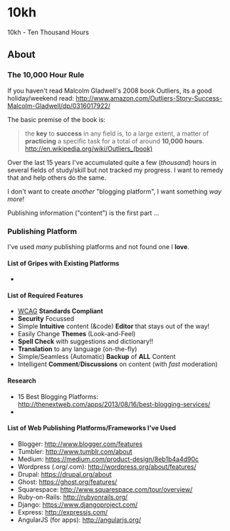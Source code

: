 10kh
====

10kh - Ten Thousand Hours

## About

### The 10,000 Hour Rule

If you haven't read Malcolm Gladwell's 2008 book Outliers,
its a good holiday/weekend read:
http://www.amazon.com/Outliers-Story-Success-Malcolm-Gladwell/dp/0316017922/

The basic premise of the book is: 

> the **key** to **success** in any field is, to a large extent, a matter of 
> **practicing** a specific task for a total of around **10,000 hours**.
> http://en.wikipedia.org/wiki/Outliers_(book)

Over the last 15 years I've accumulated quite a few (*thousand*) hours
in several fields of study/skill but not tracked my progress.
I want to remedy that and help others do the same.

I don't want to create *another* "blogging platform", 
I want something *way more*!

Publishing information ("content") is the first part ...

### Publishing Platform

I've used *many* publishing platforms and not found one I **love**.

#### List of Gripes with Existing Platforms

- 


#### List of Required Features

- [WCAG](http://www.w3.org/TR/WCAG/) **Standards Compliant**
- **Security** Focussed
- Simple **Intuitive** content (&code) **Editor** that stays out of the way!
- Easily Change **Themes** (Look-and-Feel)
- **Spell Check** with suggestions and dictionary!!
- **Translation** to any language (on-the-fly)
- Simple/Seamless (Automatic) **Backup** of **ALL** Content
- Intelligent **Comment**/**Discussions** on content (with *fast* moderation)



#### Research

- 15 Best Blogging Platforms: http://thenextweb.com/apps/2013/08/16/best-blogging-services/
- 

#### List of Web Publishing Platforms/Frameworks I've Used

- Blogger: http://www.blogger.com/features
- Tumbler: http://www.tumblr.com/about
- Medium: https://medium.com/product-design/8eb1b4a4d90c
- Wordpress (.org/.com): http://wordpress.org/about/features/
- Drupal: https://drupal.org/about
- Ghost: https://ghost.org/features/
- Squarespace: http://www.squarespace.com/tour/overview/
- Ruby-on-Rails: http://rubyonrails.org/
- Django: https://www.djangoproject.com/
- Express: http://expressjs.com/
- AngularJS (for apps): http://angularjs.org/

 

